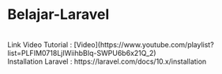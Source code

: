 # Belajar-Laravel
 <br>
 Link Video Tutorial : [Video](https://www.youtube.com/playlist?list=PLFIM0718LjIWiihbBIq-SWPU6b6x21Q_2)
 <br>
Installation Laravel : https://laravel.com/docs/10.x/installation
